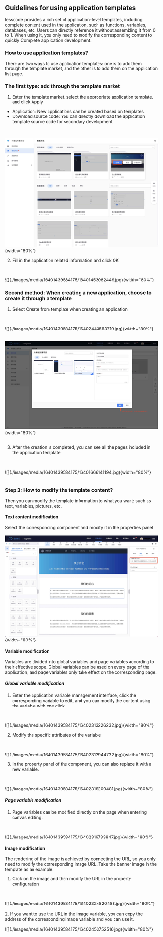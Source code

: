 ## Guidelines for using application templates
lesscode provides a rich set of application-level templates, including complete content used in the application, such as functions, variables, databases, etc. Users can directly reference it without assembling it from 0 to 1. When using it, you only need to modify the corresponding content to quickly Complete application development.

### How to use application templates?
There are two ways to use application templates: one is to add them through the template market, and the other is to add them on the application list page.

### The first type: add through the template market
1. Enter the template market, select the appropriate application template, and click Apply
* Application: New applications can be created based on templates
* Download source code: You can directly download the application template source code for secondary development
<br/>

![](./images/media/16401439584175/16401452054006.jpg){width="80%"}
<br/>

2. Fill in the application related information and click OK
<br/>
<br/>
![](./images/media/16401439584175/16401453082449.jpg){width="80%"}
<br/>

### Second method: When creating a new application, choose to create it through a template
1. Select Create from template when creating an application
<br/>
<br/>
![](./images/media/16401439584175/16402443583719.jpg){width="80%"}
<br/>
<br/>

![](./images/media/16401439584175/16402444971314.jpg){width="80%"}
<br/>
<br/>

3. After the creation is completed, you can see all the pages included in the application template
<br/>
<br/>
![](./images/media/16401439584175/16401666141194.jpg){width="80%"}
<br/>
<br/>


### Step 3: How to modify the template content?
Then you can modify the template information to what you want: such as text, variables, pictures, etc.

#### Text content modification

Select the corresponding component and modify it in the properties panel
<br/>
<br/>
![](./images/media/16401439584175/16401794072272.jpg){width="80%"}


#### Variable modification

Variables are divided into global variables and page variables according to their effective scope. Global variables can be used on every page of the application, and page variables only take effect on the corresponding page.

##### Global variable modification

1. Enter the application variable management interface, click the corresponding variable to edit, and you can modify the content using the variable with one click.
<br/>
<br/>
![](./images/media/16401439584175/16402313226232.jpg){width="80%"}


2. Modify the specific attributes of the variable
<br/>
<br/>
![](./images/media/16401439584175/16402313944732.jpg){width="80%"}

3. In the property panel of the component, you can also replace it with a new variable.
<br/>
<br/>
![](./images/media/16401439584175/16402318209481.jpg){width="80%"}


##### Page variable modification
1. Page variables can be modified directly on the page when entering canvas editing.
<br/>
<br/>
![](./images/media/16401439584175/16402319733847.jpg){width="80%"}


#### Image modification
The rendering of the image is achieved by connecting the URL, so you only need to modify the corresponding image URL. Take the banner image in the template as an example:
1. Click on the image and then modify the URL in the property configuration
<br/>
<br/>
![](./images/media/16401439584175/16402324820488.jpg){width="80%"}
<br/>
<br/>
2. If you want to use the URL in the image variable, you can copy the address of the corresponding image variable and you can use it.
<br/>
<br/>
![](./images/media/16401439584175/16402453752516.jpg){width="80%"}